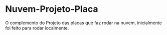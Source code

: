 # Nuvem-Projeto-Placa
O complemento do Projeto das placas que faz rodar na nuvem, inicialmente foi feito para rodar localmente.
